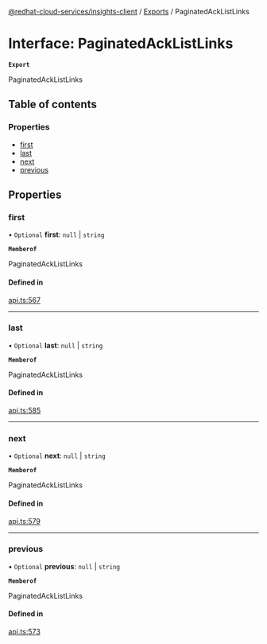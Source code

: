 [@redhat-cloud-services/insights-client](../README.md) / [Exports](../modules.md) / PaginatedAckListLinks

# Interface: PaginatedAckListLinks

**`Export`**

PaginatedAckListLinks

## Table of contents

### Properties

- [first](PaginatedAckListLinks.md#first)
- [last](PaginatedAckListLinks.md#last)
- [next](PaginatedAckListLinks.md#next)
- [previous](PaginatedAckListLinks.md#previous)

## Properties

### first

• `Optional` **first**: ``null`` \| `string`

**`Memberof`**

PaginatedAckListLinks

#### Defined in

[api.ts:567](https://github.com/RedHatInsights/javascript-clients/blob/main/packages/insights/api.ts#L567)

___

### last

• `Optional` **last**: ``null`` \| `string`

**`Memberof`**

PaginatedAckListLinks

#### Defined in

[api.ts:585](https://github.com/RedHatInsights/javascript-clients/blob/main/packages/insights/api.ts#L585)

___

### next

• `Optional` **next**: ``null`` \| `string`

**`Memberof`**

PaginatedAckListLinks

#### Defined in

[api.ts:579](https://github.com/RedHatInsights/javascript-clients/blob/main/packages/insights/api.ts#L579)

___

### previous

• `Optional` **previous**: ``null`` \| `string`

**`Memberof`**

PaginatedAckListLinks

#### Defined in

[api.ts:573](https://github.com/RedHatInsights/javascript-clients/blob/main/packages/insights/api.ts#L573)

